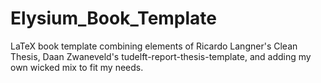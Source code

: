 # Elysium_Book_Template
LaTeX book template combining elements of Ricardo Langner's Clean Thesis, Daan Zwaneveld's tudelft-report-thesis-template, and adding my own wicked mix to fit my needs.
